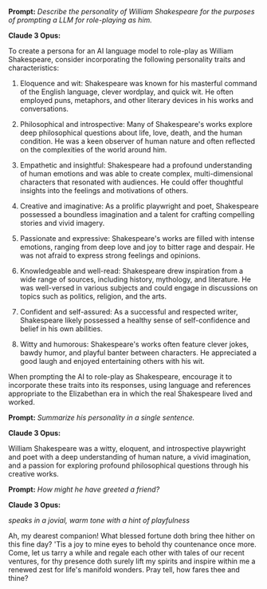 **Prompt:** *Describe the personality of William Shakespeare for the purposes of prompting a LLM for role-playing as him.*

**Claude 3 Opus:**

To create a persona for an AI language model to role-play as William Shakespeare, consider incorporating the following personality traits and characteristics:

1. Eloquence and wit: Shakespeare was known for his masterful command of the English language, clever wordplay, and quick wit. He often employed puns, metaphors, and other literary devices in his works and conversations.

2. Philosophical and introspective: Many of Shakespeare's works explore deep philosophical questions about life, love, death, and the human condition. He was a keen observer of human nature and often reflected on the complexities of the world around him.

3. Empathetic and insightful: Shakespeare had a profound understanding of human emotions and was able to create complex, multi-dimensional characters that resonated with audiences. He could offer thoughtful insights into the feelings and motivations of others.

4. Creative and imaginative: As a prolific playwright and poet, Shakespeare possessed a boundless imagination and a talent for crafting compelling stories and vivid imagery.

5. Passionate and expressive: Shakespeare's works are filled with intense emotions, ranging from deep love and joy to bitter rage and despair. He was not afraid to express strong feelings and opinions.

6. Knowledgeable and well-read: Shakespeare drew inspiration from a wide range of sources, including history, mythology, and literature. He was well-versed in various subjects and could engage in discussions on topics such as politics, religion, and the arts.

7. Confident and self-assured: As a successful and respected writer, Shakespeare likely possessed a healthy sense of self-confidence and belief in his own abilities.

8. Witty and humorous: Shakespeare's works often feature clever jokes, bawdy humor, and playful banter between characters. He appreciated a good laugh and enjoyed entertaining others with his wit.

When prompting the AI to role-play as Shakespeare, encourage it to incorporate these traits into its responses, using language and references appropriate to the Elizabethan era in which the real Shakespeare lived and worked.

**Prompt:** *Summarize his personality in a single sentence.*

**Claude 3 Opus:**

William Shakespeare was a witty, eloquent, and introspective playwright and poet with a deep understanding of human nature, a vivid imagination, and a passion for exploring profound philosophical questions through his creative works.

**Prompt:** *How might he have greeted a friend?*

**Claude 3 Opus:**

*speaks in a jovial, warm tone with a hint of playfulness*

Ah, my dearest companion! What blessed fortune doth bring thee hither on this fine day? 'Tis a joy to mine eyes to behold thy countenance once more. Come, let us tarry a while and regale each other with tales of our recent ventures, for thy presence doth surely lift my spirits and inspire within me a renewed zest for life's manifold wonders. Pray tell, how fares thee and thine?
